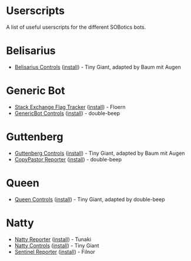# Userscripts

A list of useful userscripts for the different SOBotics bots.

# Belisarius

 - [Belisarius Controls](https://github.com/SOBotics/Userscripts/blob/master/Belisarius/Belisarius_Controls.user.js) ([install](https://github.com/SOBotics/Userscripts/raw/master/Belisarius/Belisarius_Controls.user.js)) - Tiny Giant, adapted by Baum mit Augen

# Generic Bot

 - [Stack Exchange Flag Tracker](https://github.com/SOBotics/Userscripts/blob/master/GenericBot/flagtracker.user.js) ([install](https://github.com/SOBotics/Userscripts/raw/master/GenericBot/flagtracker.user.js)) - Floern
 - [GenericBot Controls](https://github.com/SOBotics/Userscripts/blob/master/GenericBot/GenericBot_controls.user.js) ([install](https://github.com/SOBotics/Userscripts/raw/master/GenericBot/GenericBot_Controls.user.js)) - double-beep

# Guttenberg

 - [Guttenberg Controls](https://github.com/SOBotics/Userscripts/blob/master/Guttenberg/Guttenberg_Controls.user.js) ([install](https://github.com/SOBotics/Userscripts/raw/master/Guttenberg/Guttenberg_Controls.user.js)) - Tiny Giant, adapted by Baum mit Augen
 - [CopyPastor Reporter](https://github.com/SOBotics/Userscripts/blob/master/Guttenberg/CopypastorReporter.user.js) ([install](https://github.com/SOBotics/Userscripts/raw/master/Guttenberg/CopypastorReporter.user.js)) - double-beep

# Queen

 - [Queen Controls](https://github.com/SOBotics/Userscripts/blob/master/Queen/Queen_Controls.user.js) ([install](https://github.com/SOBotics/Userscripts/raw/master/Queen/Queen_Controls.user.js)) - Tiny Giant, adapted by double-beep

# Natty

 - [Natty Reporter](https://github.com/SOBotics/Userscripts/blob/master/Natty/NattyReporter.user.js) ([install](https://github.com/SOBotics/Userscripts/raw/master/Natty/NattyReporter.user.js)) - Tunaki 
 - [Natty Controls](https://github.com/SOBotics/Userscripts/blob/master/Natty/Natty_Controls.user.js) ([install](https://github.com/SOBotics/Userscripts/raw/master/Natty/Natty_Controls.user.js)) - Tiny Giant
 - [Sentinel Reporter](https://github.com/SOBotics/Userscripts/blob/master/SentinelReporter/SentinelReporter.user.js) ([install](https://github.com/SOBotics/Userscripts/raw/master/Natty/SentinelReporter.user.js)) - Filnor
